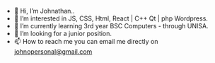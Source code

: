 - 👋 Hi, I’m Johnathan..
- 👀 I’m interested in JS, CSS, Html, React | C++ Qt | php Wordpress.
- 🌱 I’m currently learning 3rd year BSC Computers - through UNISA.
- 💞️ I’m looking for a junior position.
- 📫 How to reach me you can email me directly on johnopersonal@gmail.com

<!---
Johno4308/Johno4308 is a ✨ special ✨ repository because its `README.md` (this file) appears on your GitHub profile.
You can click the Preview link to take a look at your changes.
--->
